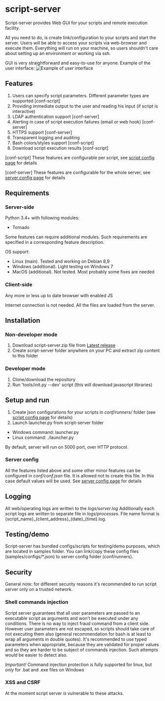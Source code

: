 # script-server
Script-server provides Web GUI for your scripts and remote execution facility. 

All you need to do, is create link/configuration to your scripts and start the server. Users will be able to access your scripts via web-browser and execute them. 
Everything will run on your machine, so users shouldn't care about setting up an environment or working via ssh.


GUI is very straightforward and easy-to-use for anyone. Example of the user interface:
![Example of user interface](https://cloud.githubusercontent.com/assets/1275813/26519407/f0318706-42c0-11e7-8328-34ded505839c.png)

## Features
1. Users can specify script parameters. Different parameter types are supported [conf-script]
2. Providing immediate output to the user and reading his input (if script is interactive)
3. LDAP authentication support [conf-server]
4. Alerting in case of script execution failures (email or web hook) [conf-server]
5. HTTPS support [conf-server]
6. Transparent logging and auditing
7. Bash colors/styles support [conf-script]
8. Download script execution results [conf-script]

[conf-script] These features are configurable per script, see [script config page](https://github.com/bugy/script-server/wiki/Script-config) for details

[conf-server] These features are configurable for the whole server, see [server config page](https://github.com/bugy/script-server/wiki/Server-config) for details

## Requirements
### Server-side
Python 3.4+ with following modules:
* Tornado

Some features can require additional modules. Such requirements are specified in a corresponding feature description.

OS support:
- Linux (main). Tested and working on Debian 8,9
- Windows (additional). Light testing on Windows 7
- MacOS (additional). Not tested. Most probably some fixes are needed

### Client-side
Any more or less up to date browser with enabled JS

Internet connection is not needed. All the files are loaded from the server.

## Installation
### Non-developer mode
1. Download script-server.zip file from [Latest release](https://github.com/bugy/script-server/releases/latest)
2. Create script-server folder anywhere on your PC and extract zip content to this folder

### Developer mode
1. Clone/download the repository
2. Run 'tools/init.py --dev' script (this will download javascript libraries)


## Setup and run
1. Create json configurations for your scripts in *conf/runners/* folder (see [script config page](https://github.com/bugy/script-server/wiki/Script-config) for details)
2. Launch launcher.py from script-server folder
  * Windows command: launcher.py
  * Linux command: ./launcher.py

By default, server will run on 5000 port, over HTTP protocol.

### Server config
All the features listed above and some other minor features can be configured in *conf/conf.json* file. 
It is allowed not to create this file. In this case default values will be used.
See [server config page](https://github.com/bugy/script-server/wiki/Server-config) for details

## Logging
All web/operating logs are written to the *logs/server.log*
Additionally each script logs are written to separate file in *logs/processes*. File name format is {script\_name}\_{client\_address}\_{date}\_{time}.log. 

## Testing/demo
Script-server has bundled configs/scripts for testing/demo purposes, which are located in samples folder. You can link/copy these config files (samples/configs/\*.json) to server config folder (conf/runners).

## Security
General note: for different security reasons it's recommended to run script server only on a trusted network.
### Shell commands injection
Script server guarantees that all user parameters are passed to an executable script as arguments and won't be executed under any conditions. There is no way to inject fraud command from a client side.
However user parameters are not escaped, so scripts should take care of not executing them also (general recommendation for bash is at least to wrap all arguments in double quotes).
It's recommended to use typed parameters when 	appropriate, because they are validated for proper values and so they are harder to be subject of commands injection. Such attempts would be easier to detect also.

_Important!_ Command injection protection is fully supported for linux, but _only_ for .bat and .exe files on Windows

### XSS and CSRF
At the moment script server _is_ vulnerable to these attacks.
